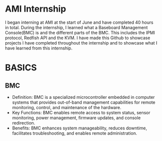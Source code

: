 # AMI Internship
I began interning at AMI at the start of June and have completed 40 hours in total. During the internship, I learned what a Baseboard Management Console(BMC) is and the different parts of the BMC. This includes the IPMI protocol, Redfish API and the KVM. I have made this Github to showcase projects I have completed throughout the internship and to showcase what I have learned from this internship.

# BASICS

## BMC
* Definition: BMC is a specialized microcontroller embedded in computer systems that provides out-of-band management capabilities for remote monitoring, control, and maintenance of the hardware.
* Key Functions: BMC enables remote access to system status, sensor monitoring, power management, firmware updates, and console redirection.
* Benefits: BMC enhances system manageability, reduces downtime, facilitates troubleshooting, and enables remote administration.


